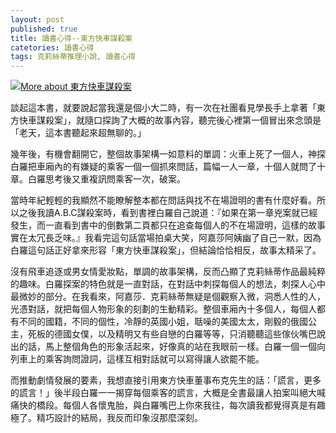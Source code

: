 ```yaml
---
layout: post
published: true
title: 讀書心得--東方快車謀殺案
catetories: 讀書心得
tags: 克莉絲蒂推理小說, 讀書心得
---
```

<a href="http://www.anobii.com/books/%E6%9D%B1%E6%96%B9%E5%BF%AB%E8%BB%8A%E8%AC%80%E6%AE%BA%E6%A1%88/9789573245520/004b9d9267c71550fa/" class="book-cover" title="More about 東方快車謀殺案"><img alt="More about 東方快車謀殺案" src="http://image.anobii.com/anobi/image_book.php?type=5&amp;item_id=004b9d9267c71550fa&amp;time=1287224930" title="More about 東方快車謀殺案" /></a>

談起這本書，就要說起當我還是個小大二時，有一次在社團看見學長手上拿著「東方快車謀殺案」，就隨口探詢了大概的故事內容，聽完後心裡第一個冒出來念頭是「老天，這本書聽起來超無聊的。」

幾年後，有機會翻開它，整個故事架構一如意料的單調：火車上死了一個人，神探白羅把車廂內的有嫌疑的乘客一個一個抓來問話，篇幅一人一章，十個人就問了十章。白羅思考後又重複訊問乘客一次，破案。

當時年紀輕輕的我顯然不能瞭解整本都在問話與找不在場證明的書有什麼好看。所以之後我讀A.B.C謀殺案時，看到書裡白羅自己說道：『如果在第一章兇案就已經發生，而一直看到書中的倒數第二頁都只在追查每個人的不在場證明，這樣的故事實在太冗長乏味。』我看完這句話當場拍桌大笑，阿嘉莎阿姨幽了自己一默，因為白羅這句話正好拿來形容「東方快車謀殺案」，但結論恰恰相反，故事太精采了。

沒有飛車追逐或男女情愛妝點，單調的故事架構，反而凸顯了克莉絲蒂作品最純粹的趣味。白羅探案的特色就是一直對話，在對話中刺探每個人的想法，刺探人心中最微妙的部分。在我看來，阿嘉莎．克莉絲蒂無疑是個觀察入微，洞悉人性的人，光憑對話，就把每個人物形象的刻劃的生動精彩。整個車廂內十多個人，每個人都有不同的國籍，不同的個性，冷靜的英國小姐，聒噪的美國太太，剛毅的俄國公主，死板的德國女僕，以及精明又有些自戀的白羅等等，只消聽聽這些傢伙嘴巴說出的話，馬上整個角色的形象活起來，好像真的站在我眼前一樣。白羅一個一個向列車上的乘客詢問證詞，這樣互相對話就可以寫得讓人欲罷不能。

而推動劇情發展的要素，我想直接引用東方快車董事布克先生的話：「謊言，更多的謊言！」後半段白羅一一揭穿每個乘客的謊言，大概是全書最讓人拍案叫絕大喊痛快的橋段。每個人各懷鬼胎，與白羅嘴巴上你來我往，每次讀我都覺得真是有趣極了。精巧設計的結局，我反而印象沒那麼深刻。
